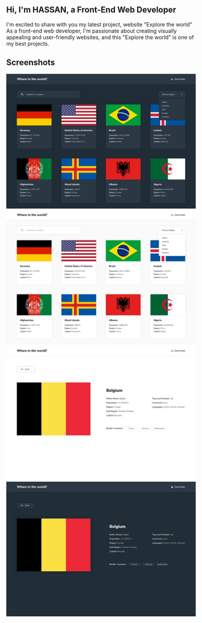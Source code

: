 ## Hi, I'm HASSAN, a Front-End Web Developer

I'm excited to share with you my latest project, website "Explore the world" As a front-end web developer, I'm passionate
about creating visually appealing and user-friendly websites, and this "Explore the world" is one of my best projects.

## Screenshots

![Screenshot](/public/design/desktop-dark.jpg)
![Screenshot](/public/design/desktop-light.jpg)
![Screenshot](/public/design/details-light.jpg)
![Screenshot](/public/design/details-dark.jpg)

